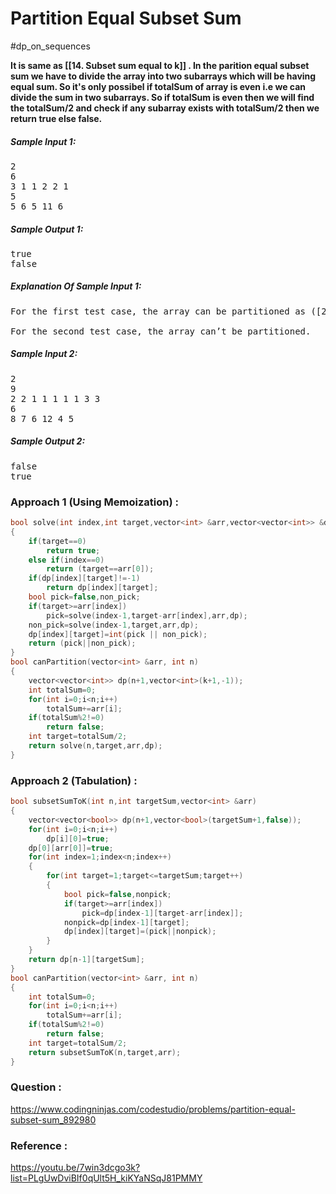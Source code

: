 # Partition Equal Subset Sum
#dp_on_sequences 


**It is same as [[14. Subset sum equal to k]] . 
In the parition equal subset sum we have to divide the array into two subarrays which will be having equal sum. So it's only possibel if totalSum of array is even i.e we can divide the sum in two subarrays.
So if totalSum is even then we will find the totalSum/2 and check if any subarray exists with totalSum/2 then we return true else false.**

##### Sample Input 1:

<pre>
2
6
3 1 1 2 2 1
5
5 6 5 11 6
</pre>

##### Sample Output 1:

<pre>
true
false    
</pre>

##### Explanation Of Sample Input 1:

<pre>
For the first test case, the array can be partitioned as ([2,1,1,1] and [3, 2]) or ([2,2,1], and [1,1,3]) with sum 5.

For the second test case, the array can’t be partitioned.
</pre>

##### Sample Input 2:

<pre>
2
9
2 2 1 1 1 1 1 3 3
6
8 7 6 12 4 5
</pre>

##### Sample Output 2:

<pre>
false
true
</pre>



### Approach 1 (Using Memoization) :

```cpp
bool solve(int index,int target,vector<int> &arr,vector<vector<int>> &dp)
{
    if(target==0)
        return true;
    else if(index==0)
        return (target==arr[0]);
    if(dp[index][target]!=-1)
        return dp[index][target];
    bool pick=false,non_pick;
    if(target>=arr[index])
        pick=solve(index-1,target-arr[index],arr,dp);
    non_pick=solve(index-1,target,arr,dp);
    dp[index][target]=int(pick || non_pick);
    return (pick||non_pick);
}
bool canPartition(vector<int> &arr, int n)
{
	vector<vector<int>> dp(n+1,vector<int>(k+1,-1));
	int totalSum=0;
    for(int i=0;i<n;i++)
        totalSum+=arr[i];
    if(totalSum%2!=0)
        return false;
    int target=totalSum/2;
    return solve(n,target,arr,dp);
}
```


### Approach 2 (Tabulation) :

```cpp
bool subsetSumToK(int n,int targetSum,vector<int> &arr)
{
    vector<vector<bool>> dp(n+1,vector<bool>(targetSum+1,false));
    for(int i=0;i<n;i++)
        dp[i][0]=true;
    dp[0][arr[0]]=true;
    for(int index=1;index<n;index++)
    {
        for(int target=1;target<=targetSum;target++)
        {
            bool pick=false,nonpick;
            if(target>=arr[index])
                pick=dp[index-1][target-arr[index]];
            nonpick=dp[index-1][target];
            dp[index][target]=(pick||nonpick);
        }
    }
    return dp[n-1][targetSum];
}
bool canPartition(vector<int> &arr, int n)
{
	int totalSum=0;
    for(int i=0;i<n;i++)
        totalSum+=arr[i];
    if(totalSum%2!=0)
        return false;
    int target=totalSum/2;
    return subsetSumToK(n,target,arr);
}
```




### Question :
https://www.codingninjas.com/codestudio/problems/partition-equal-subset-sum_892980

### Reference :
https://youtu.be/7win3dcgo3k?list=PLgUwDviBIf0qUlt5H_kiKYaNSqJ81PMMY

